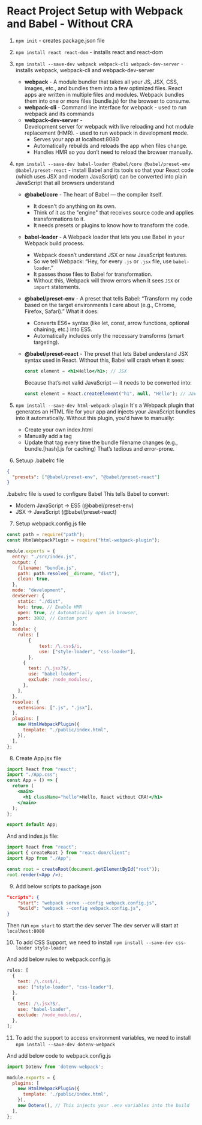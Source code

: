 # React Project Setup with Webpack and Babel - Without CRA
1. `npm init` - creates package.json file
2. `npm install react react-dom` - installs react and react-dom
3. `npm install --save-dev webpack webpack-cli webpack-dev-server` - installs webpack, webpack-cli and webpack-dev-server
   - **webpack** -
     A module bundler that takes all your JS, JSX, CSS, images, etc., and bundles them into a few optimized files.
     React apps are written in multiple files and modules.
     Webpack bundles them into one or more files (bundle.js) for the browser to consume.
   - **webpack-cli** -
     Command line interface for webpack - used to run webpack and its commands
   - **webpack-dev-server** -  
      Development server for webpack with live reloading and hot module replacement (HMR). - used to run webpack in development mode.
     - Serves your app at localhost:8080
     - Automatically rebuilds and reloads the app when files change.
     - Handles HMR so you don’t need to reload the browser manually.
4. `npm install --save-dev babel-loader @babel/core @babel/preset-env @babel/preset-react` -
   install Babel and its tools so that your React code (which uses JSX and modern JavaScript) can be converted into plain JavaScript that all browsers understand

   - **@babel/core** -
     The heart of Babel — the compiler itself.
     - It doesn't do anything on its own.
     - Think of it as the "engine" that receives source code and applies transformations to it.
     - It needs presets or plugins to know how to transform the code.
   - **babel-loader** -
     A Webpack loader that lets you use Babel in your Webpack build process.

     - Webpack doesn’t understand JSX or new JavaScript features.
     - So we tell Webpack: “Hey, for every `.js` or `.jsx` file, use `babel-loader`.”
     - It passes those files to Babel for transformation.
     - Without this, Webpack will throw errors when it sees `JSX` or `import` statements.

   - **@babel/preset-env** -
     A preset that tells Babel: “Transform my code based on the target environments I care about (e.g., Chrome, Firefox, Safari).”
     What it does:
     - Converts ES6+ syntax (like let, const, arrow functions, optional chaining, etc.) into ES5.
     - Automatically includes only the necessary transforms (smart targeting).
   - **@babel/preset-react** -
     The preset that lets Babel understand JSX syntax used in React.
     Without this, Babel will crash when it sees:
     ```jsx
     const element = <h1>Hello</h1>; // JSX
     ```
     Because that’s not valid JavaScript — it needs to be converted into:
     ```jsx
     const element = React.createElement("h1", null, "Hello"); // JavaScript
     ```

5. `npm install --save-dev html-webpack-plugin`
   It's a Webpack plugin that generates an HTML file for your app and injects your JavaScript bundles into it automatically.
   Without this plugin, you'd have to manually:

   - Create your own index.html
   - Manually add a <script src="bundle.js"></script> tag
   - Update that tag every time the bundle filename changes (e.g., bundle.[hash].js for caching)
     That’s tedious and error-prone.

6. Setuup .babelrc file

```json
{
  "presets": ["@babel/preset-env", "@babel/preset-react"]
}
```

.babelrc file is used to configure Babel
This tells Babel to convert:

- Modern JavaScript → ES5 (@babel/preset-env)
- JSX → JavaScript (@babel/preset-react)

7. Setup webpack.config.js file

```js
const path = require("path");
const HtmlWebpackPlugin = require("html-webpack-plugin");

module.exports = {
  entry: "./src/index.js",
  output: {
    filename: "bundle.js",
    path: path.resolve(__dirname, "dist"),
    clean: true,
  },
  mode: "development",
  devServer: {
    static: "./dist",
    hot: true, // Enable HMR
    open: true, // Automatically open in browser,
    port: 3002, // Custom port
  },
  module: {
    rules: [
        {
            test: /\.css$/i,
            use: ["style-loader", "css-loader"],
        },
      {
        test: /\.jsx?$/,
        use: "babel-loader",
        exclude: /node_modules/,
      },
    ],
  },
  resolve: {
    extensions: [".js", ".jsx"],
  },
  plugins: [
    new HtmlWebpackPlugin({
      template: "./public/index.html",
    }),
  ],
};
```

8. Create App.jsx file

```jsx
import React from "react";
import "./App.css";
const App = () => {
  return (
    <main>
      <h1 className="hello">Hello, React without CRA!</h1>
    </main>
  );
};

export default App;
```
And and index.js file:
```jsx
import React from "react";
import { createRoot } from "react-dom/client";
import App from "./App";

const root = createRoot(document.getElementById("root"));
root.render(<App />);
```

9. Add below scripts to package.json

```json
"scripts": {
    "start": "webpack serve --config webpack.config.js",
    "build": "webpack --config webpack.config.js",
}
```

Then run `npm start` to start the dev server
The dev server will start at `localhost:8080`

10. To add CSS Support, we need to install
`npm install --save-dev css-loader style-loader`

And add below rules to webpack.config.js

```js
rules: [
  {
    test: /\.css$/i,
    use: ["style-loader", "css-loader"],
  },
  {
    test: /\.jsx?$/,
    use: "babel-loader",
    exclude: /node_modules/,
  },
];
```

11. To add the support to access environment variables, we need to install
`npm install --save-dev dotenv-webpack`

And add below code to webpack.config.js

```js
import Dotenv from 'dotenv-webpack';

module.exports = {
  plugins: [
    new HtmlWebpackPlugin({
      template: './public/index.html',
    }),
    new Dotenv(), // This injects your .env variables into the build
  ],
};
```

